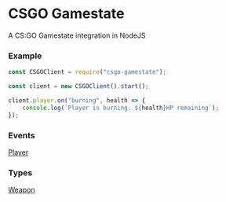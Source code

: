 # CSGO Gamestate

A CS:GO Gamestate integration in NodeJS

### Example

```javascript
const CSGOClient = require("csgo-gamestate");

const client = new CSGOClient().start();

client.player.on("burning", health => {
    console.log(`Player is burning. ${health}HP remaining`);
});
```

### Events

[Player](docs-events/player.md)

### Types

[Weapon](docs-types/weapon.md)

